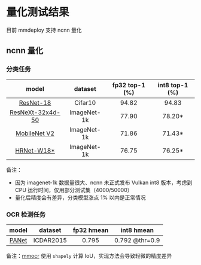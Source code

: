 # 量化测试结果

目前 mmdeploy 支持 ncnn 量化

## ncnn 量化

### 分类任务

|                                                            model                                                             |   dataset   | fp32 top-1 (%) | int8 top-1 (%) |
| :--------------------------------------------------------------------------------------------------------------------------: | :---------: | :------------: | :------------: |
|       [ResNet-18](https://github.com/open-mmlab/mmclassification/blob/master/configs/resnet/resnet18_8xb16_cifar10.py)       |   Cifar10   |     94.82      |     94.83      |
| [ResNeXt-32x4d-50](https://github.com/open-mmlab/mmclassification/blob/master/configs/resnext/resnext50-32x4d_8xb32_in1k.py) | ImageNet-1k |     77.90      |    78.20\*     |
|  [MobileNet V2](https://github.com/open-mmlab/mmclassification/blob/master/configs/mobilenet_v2/mobilenet-v2_8xb32_in1k.py)  | ImageNet-1k |     71.86      |    71.43\*     |
|       [HRNet-W18\*](https://github.com/open-mmlab/mmclassification/blob/master/configs/hrnet/hrnet-w18_4xb32_in1k.py)        | ImageNet-1k |     76.75      |    76.25\*     |

备注：

- 因为 imagenet-1k 数据量很大、ncnn 未正式发布 Vulkan int8 版本，考虑到 CPU 运行时间，仅用部分测试集（4000/50000）
- 量化后精度会有差异，分类模型涨点 1% 以内是正常情况

### OCR 检测任务

|                                                       model                                                       |  dataset  | fp32 hmean |   int8 hmean   |
| :---------------------------------------------------------------------------------------------------------------: | :-------: | :--------: | :------------: |
| [PANet](https://github.com/open-mmlab/mmocr/blob/main/configs/textdet/panet/panet_r18_fpem_ffm_600e_icdar2015.py) | ICDAR2015 |   0.795    | 0.792 @thr=0.9 |

备注：[mmocr](https://github.com/open-mmlab/mmocr) 使用 `shapely` 计算 IoU，实现方法会导致轻微的精度差异
